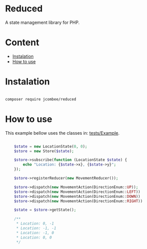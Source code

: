 Reduced
=======
A state management library for PHP.

# Content

- [Instalation](#instalation)
- [How to use](#how-to-use)

# Instalation

```bash

composer require jcombee/reduced

```

# How to use

This example bellow uses the classes in: [tests/Example](tests/Example).

```php

    $state = new LocationState(0, 0);
    $store = new Store($state);

    $store->subscribe(function (LocationState $state) {
        echo "Location: {$state->x}, {$state->y}";
    });

    $store->registerReducer(new MovementReducer());

    $store->dispatch(new MovementAction(DirectionEnum::UP));
    $store->dispatch(new MovementAction(DirectionEnum::LEFT))
    $store->dispatch(new MovementAction(DirectionEnum::DOWN))
    $store->dispatch(new MovementAction(DirectionEnum::RIGHT))

    $state = $store->getState();

    /**
     * Location: 0, -1
     * Location: -1, -1
     * Location: -1, 0
     * Location: 0, 0
     */

```
